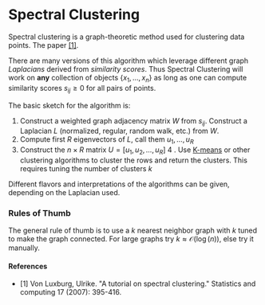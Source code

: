 # Spectral Clustering

Spectral clustering is a graph-theoretic method used for clustering data points. The paper [[1]](#1). 

There are many versions of this algorithm which leverage different graph *Laplacians* derived from *similarity scores*. Thus Spectral Clustering will work on **any** collection of objects $\{x_1,\dots, x_n\}$ as long as one can compute similarity scores $s_{ij}\geq 0$ for all pairs of points. 


The basic sketch for the algorithm is:
1. Construct a weighted graph adjacency matrix $W$ from $s_{ij}$. Construct a Laplacian $L$ (normalized, regular, random walk, etc.) from $W$. 
2.  Compute first $R$ eigenvectors of $L$, call them $u_1, \dots, u_R$ 
3. Construct the $n\times R$ matrix $U=\left[u_1, u_2, \dots, u_R\right]$ 
4 . Use [K-means](./K_Means.md) or other clustering algorithms to cluster the rows and return the clusters. This requires tuning the number of clusters $k$ 


Different flavors and interpretations of the algorithms can be given, depending on the Laplacian used. 

### Rules of Thumb

The general rule of thumb is to use a $k$ nearest neighbor graph with $k$ tuned to make the graph connected. For large graphs try $k\approx \mathcal{O}(\log(n))$, else try it manually. 



#### References
- <a id="1">[1]</a> 
Von Luxburg, Ulrike. "A tutorial on spectral clustering." Statistics and computing 17 (2007): 395-416.
